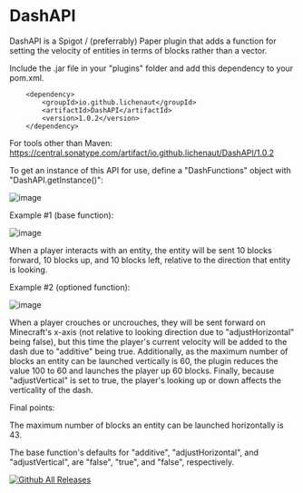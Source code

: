 # DashAPI

DashAPI is a Spigot / (preferrably) Paper plugin that adds a function for setting the velocity of entities in terms of blocks rather than a vector.

Include the .jar file in your "plugins" folder and add this dependency to your pom.xml.

        <dependency>
            <groupId>io.github.lichenaut</groupId>
            <artifactId>DashAPI</artifactId>
            <version>1.0.2</version>
        </dependency>
        
For tools other than Maven: https://central.sonatype.com/artifact/io.github.lichenaut/DashAPI/1.0.2

To get an instance of this API for use, define a "DashFunctions" object with "DashAPI.getInstance()":

![image](https://user-images.githubusercontent.com/81048400/225512094-16e55346-dc67-4fb6-918b-4b165631a0ef.png)

Example #1 (base function):

![image](https://user-images.githubusercontent.com/81048400/225510373-f0dd76f5-1cfe-4f51-9e91-00a48710b790.png)

When a player interacts with an entity, the entity will be sent 10 blocks forward, 10 blocks up, and 10 blocks left, relative to the direction that entity is looking.

Example #2 (optioned function):

![image](https://user-images.githubusercontent.com/81048400/225510778-2930ace2-b573-43e3-8e06-d89c0a2a3095.png)

When a player crouches or uncrouches, they will be sent forward on Minecraft's x-axis (not relative to looking direction due to "adjustHorizontal" being false), but this time the player's current velocity will be added to the dash due to "additive" being true. Additionally, as the maximum number of blocks an entity can be launched vertically is 60, the plugin reduces the value 100 to 60 and launches the player up 60 blocks. Finally, because "adjustVertical" is set to true, the player's looking up or down affects the verticality of the dash.

Final points:

The maximum number of blocks an entity can be launched horizontally is 43.

The base function's defaults for "additive", "adjustHorizontal", and "adjustVertical", are "false", "true", and "false", respectively.

[![Github All Releases](https://img.shields.io/github/downloads/lichenaut/DashAPI/total.svg)]()
